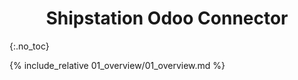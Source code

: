 <h1 align="center"> Shipstation Odoo Connector </h1>
{:.no_toc}

{% include_relative 01_overview/01_overview.md %}
